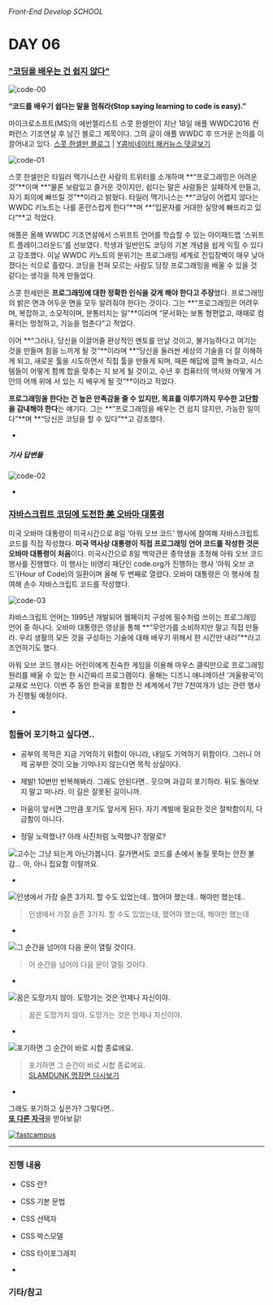 ###### Front-End Develop SCHOOL

# DAY 06

### ["코딩을 배우는 건 쉽지 않다"](http://www.zdnet.co.kr/news/news_view.asp?artice_id=20160623161306)

![code-00](../Assets/code-00.jpg)

**“코드를 배우기 쉽다는 말을 멈춰라(Stop saying learning to code is easy).”**

마이크로소프트(MS)의 에반젤리스트 스콧 한셀만이 지난 18일 애플 WWDC2016 컨퍼런스 기조연설 후 남긴 블로그 제목이다. 그의 글이 애플 WWDC 후 뜨거운 논의를 이끌어내고 있다. [스콧 한셀만 블로그](http://www.hanselman.com/blog/StopSayingLearningToCodeIsEasy.aspx) | [Y콤비네이터 해커뉴스 댓글보기](https://news.ycombinator.com/item?id=11933700)

![code-01](../Assets/code-01.jpg)

스콧 한셀만은 타일러 맥기니스란 사람의 트위터를 소개하며 **“프로그래밍은 어려운 것”**이며 **“물론 보람있고 즐거운 것이지만, 쉽다는 말은 사람들은 실패하게 만들고, 자기 회의에 빠뜨릴 것”**이라고 밝혔다. 타일러 맥기니스는 **“코딩이 어렵지 않다는 WWDC 키노트는 나를 혼란스럽게 한다”**며 **“입문자를 거대한 실망에 빠뜨리고 있다”**고 적었다.

애플은 올해 WWDC 기조연설에서 스위프트 언어를 학습할 수 있는 아이패드앱 ‘스위프트 플레이그라운드’를 선보였다. 학생과 일반인도 코딩의 기본 개념을 쉽게 익힐 수 있다고 강조했다. 이날 WWDC 키노트의 분위기는 프로그래밍 세계로 진입장벽이 매우 낮아졌다는 식으로 흘렀다. 코딩을 전혀 모르는 사람도 당장 프로그래밍을 배울 수 있을 것 같다는 생각을 하게 만들었다.

스콧 한세만은 **프로그래밍에 대한 정확한 인식을 갖게 해야 한다고 주장**했다. 프로그래밍의 밝은 면과 어두운 면을 모두 알려줘야 한다는 것이다. 그는 **“프로그래밍은 어려우며, 복잡하고, 소모적이며, 분통터지는 일”**이라며 “문서화는 보통 형편없고, 때때로 컴퓨터는 멍청하고, 기능을 멈춘다”고 적었다.

이어 **“그러나, 당신을 이끌어줄 환상적인 멘토를 만날 것이고, 불가능하다고 여기는 것을 만들며 힘을 느끼게 될 것”**이라며 **“당신을 둘러싼 세상의 기술을 더 잘 이해하게 되고, 새로운 툴을 시도하면서 직접 툴을 만들게 되며, 때론 해답에 깜짝 놀라고, 시스템들이 어떻게 함께 합을 맞추는 지 보게 될 것이고, 수년 후 컴퓨터의 역사와 어떻게 거인의 어깨 위에 서 있는 지 배우게 될 것”**이라고 적었다.

**프로그래밍을 한다는 건 높은 만족감을 줄 수 있지만, 목표를 이루기까지 무수한 고단함을 감내해야 한다**는 얘기다. 그는 **“프로그래밍을 배우는 건 쉽지 않지만, 가능한 일이다”**며 **“당신은 코딩을 할 수 있다”**고 강조했다.

-

##### 기사 답변들

![code-02](../Assets/code-02.jpg)

-

### [자바스크립트 코딩에 도전한 美 오바마 대통령](http://www.cnet.co.kr/view/123550)

미국 오바마 대통령이 미국시간으로 8일 ‘아워 오브 코드’ 행사에 참여해 자바스크립트 코드를 직접 작성했다. **미국 역사상 대통령이 직접 프로그래밍 언어 코드를 작성한 것은 오바마 대통령이 처음**이다. 미국시간으로 8일 백악관은 중학생을 초청해 아워 오브 코드 행사를 진행했다. 이 행사는 비영리 재단인 code.org가 진행하는 행사 ‘아워 오브 코드’(Hour of Code)의 일환이며 올해 두 번째로 열렸다. 오바마 대통령은 이 행사에 참여해 손수 자바스크립트 코드를 작성했다.

![code-03](../Assets/code-03.jpg)

자바스크립트 언어는 1995년 개발되어 웹페이지 구성에 필수처럼 쓰이는 프로그래밍 언어 중 하나다. 오바마 대통령은 영상을 통해 **“무언가를 소비하지만 말고 직접 만들라. 우리 생활의 모든 것을 구성하는 기술에 대해 배우기 위해서 한 시간만 내라”**라고 조언하기도 했다.

아워 오브 코드 행사는 어린이에게 친숙한 게임을 이용해 마우스 클릭만으로 프로그래밍 원리를 배울 수 있는 한 시간짜리 프로그램이다. 올해는 디즈니 애니메이션 ‘겨울왕국’이 교재로 쓰인다. 이번 주 동안 한국을 포함한 전 세계에서 7만 7천여개가 넘는 관련 행사가 진행될 예정이다.

-

### 힘들어 포기하고 싶다면..

- 공부의 목적은 지금 기억하기 위함이 아니라, 내일도 기억하기 위함이다. 그러니 어제 공부한 것이 오늘 기억나지 않는다면 목적 상실이다.

- 제발! 10번만 반복해봐라. 그래도 안된다면.. 웃으며 과감히 포기하라. 뒤도 돌아보지 말고 떠나라. 이 길은 잘못된 길이니까.

- 마음이 앞서면 그만큼 포기도 앞서게 된다. 자기 계발에 필요한 것은 절박함이지, 다급함이 아니다.

- 정말 노력했나? 아래 사진처럼 노력했나? 정말로?

![고수는 그냥 되는게 아닌가봅니다. 길가면서도 코드를 손에서 놓질 못하는 안전 불감... 아, 아니 집요함 이랄까요.](../Assets/giveup-05.jpg)

-

![인생에서 가장 슬픈 3가지. 할 수도 있었는데.. 했어야 했는데.. 해야만 했는데..](../Assets/giveup-01.jpg)

> 인생에서 가장 슬픈 3가지. 할 수도 있었는데, 했어야 했는데, 해야만 했는데

-

![그 순간을 넘어야 다음 문이 열릴 것이다.](../Assets/giveup-02.jpg)

> 이 순간을 넘어야 다음 문이 열릴 것이다.

-

![꿈은 도망가지 않아. 도망가는 것은 언제나 자신이야.](../Assets/giveup-03.jpg)

> 꿈은 도망가지 않아. 도망가는 것은 언제나 자신이야.

-

![포기하면 그 순간이 바로 시합 종료에요.](../Assets/giveup-04.jpg)

> 포기하면 그 순간이 바로 시합 종료에요.<br>
> [SLAMDUNK 명장면 다시보기](http://mostview.tistory.com/221)

-

그래도 포기하고 싶은가? 그렇다면..<br>
[**또 다른 자극**](https://kr.pinterest.com/shelgoh/%EB%A7%90%EA%B7%80-words-%D9%A9-%DB%B6/)을 받아보길!

[![fastcampus](../Assets/fastcampus.gif)](https://www.facebook.com/fastcampusschool/photos/pcb.1181208881930021/1181206245263618/?type=3&theater)

---

### 진행 내용

- CSS 란?
- CSS 기본 문법
- CSS 선택자
- CSS 박스모델
- CSS 타이포그래피

-

### 기타/참고






